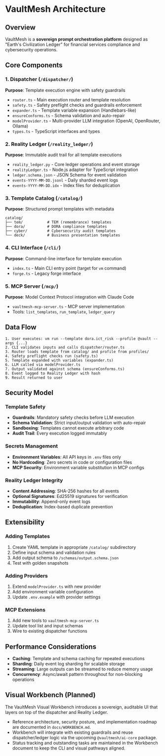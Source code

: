 # VaultMesh Architecture

## Overview

VaultMesh is a **sovereign prompt orchestration platform** designed as "Earth's Civilization Ledger" for financial services compliance and cybersecurity operations.

## Core Components

### 1. Dispatcher (`/dispatcher/`)

**Purpose**: Template execution engine with safety guardrails

- `router.ts` - Main execution router and template resolution
- `safety.ts` - Safety preflight checks and guardrails enforcement
- `expander.ts` - Template variable expansion (Handlebars-like)
- `ensureConforms.ts` - Schema validation and auto-repair
- `modelProvider.ts` - Multi-provider LLM integration (OpenAI, OpenRouter, Ollama)
- `types.ts` - TypeScript interfaces and types

### 2. Reality Ledger (`/reality_ledger/`)

**Purpose**: Immutable audit trail for all template executions

- `reality_ledger.py` - Core ledger operations and event storage
- `realityLedger.ts` - Node.js adapter for TypeScript integration
- `ledger.schema.json` - JSON Schema for event validation
- `events-YYYY-MM-DD.jsonl` - Daily sharded event logs
- `events-YYYY-MM-DD.idx` - Index files for deduplication

### 3. Template Catalog (`/catalog/`)

**Purpose**: Structured prompt templates with metadata

```
catalog/
├── tem/           # TEM (remembrance) templates
├── dora/          # DORA compliance templates
├── cyber/         # Cybersecurity audit templates
└── deck/          # Business presentation templates
```

### 4. CLI Interface (`/cli/`)

**Purpose**: Command-line interface for template execution

- `index.ts` - Main CLI entry point (target for `vm` command)
- `forge.ts` - Legacy forge interface

### 5. MCP Server (`/mcp/`)

**Purpose**: Model Context Protocol integration with Claude Code

- `vaultmesh-mcp-server.ts` - MCP server implementation
- Tools: `list_templates`, `run_template`, `ledger_query`

## Data Flow

```
1. User executes: vm run --template dora.ict_risk --profile @vault --args {...}
2. CLI validates inputs and calls dispatcher/router.ts
3. Router loads template from catalog/ and profile from profiles/
4. Safety preflight checks run (safety.ts)
5. Template expanded with variables (expander.ts)
6. LLM called via modelProvider.ts
7. Output validated against schema (ensureConforms.ts)
8. Event logged to Reality Ledger with hash
9. Result returned to user
```

## Security Model

### Template Safety

- **Guardrails**: Mandatory safety checks before LLM execution
- **Schema Validation**: Strict input/output validation with auto-repair
- **Sandboxing**: Templates cannot execute arbitrary code
- **Audit Trail**: Every execution logged immutably

### Secrets Management

- **Environment Variables**: All API keys in `.env` files only
- **No Hardcoding**: Zero secrets in code or configuration files
- **MCP Security**: Environment variable substitution in MCP configs

### Reality Ledger Integrity

- **Content Addressing**: SHA-256 hashes for all events
- **Optional Signatures**: Ed25519 signatures for verification
- **Immutability**: Append-only event logs
- **Deduplication**: Index-based duplicate prevention

## Extensibility

### Adding Templates

1. Create YAML template in appropriate `/catalog/` subdirectory
2. Define input schema and validation rules
3. Add output schema to `/schemas/output.schema.json`
4. Test with golden snapshots

### Adding Providers

1. Extend `modelProvider.ts` with new provider
2. Add environment variable configuration
3. Update `.env.example` with provider settings

### MCP Extensions

1. Add new tools to `vaultmesh-mcp-server.ts`
2. Update tool list and input schemas
3. Wire to existing dispatcher functions

## Performance Considerations

- **Caching**: Template and schema caching for repeated executions
- **Sharding**: Daily event log sharding for scalable storage
- **Streaming**: Large outputs can be streamed to reduce memory usage
- **Concurrency**: Async/await pattern throughout for non-blocking operations

## Visual Workbench (Planned)

The VaultMesh Visual Workbench introduces a sovereign, auditable UI that layers on top of the dispatcher and Reality Ledger.

- Reference architecture, security posture, and implementation roadmap are documented in `docs/WORKBENCH.md`.
- Workbench will integrate with existing guardrails and reuse dispatcher/ledger logic via the upcoming `@vaultmesh/ai-core` package.
- Status tracking and outstanding tasks are maintained in the Workbench document to keep the CLI and visual pathways aligned.
